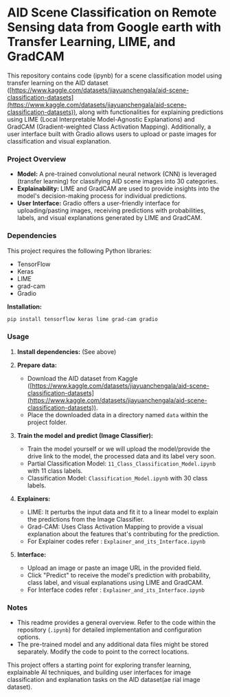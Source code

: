 # AID Scene Classification on Remote Sensing data from Google earth with Transfer Learning, LIME, and GradCAM

This repository contains code (ipynb) for a scene classification model using transfer learning on the AID dataset ([https://www.kaggle.com/datasets/jiayuanchengala/aid-scene-classification-datasets](https://www.kaggle.com/datasets/jiayuanchengala/aid-scene-classification-datasets)), along with functionalities for explaining predictions using LIME (Local Interpretable Model-Agnostic Explanations) and GradCAM (Gradient-weighted Class Activation Mapping). Additionally, a user interface built with Gradio allows users to upload or paste images for classification and visual explanation.

### Project Overview

* **Model:** A pre-trained convolutional neural network (CNN) is leveraged (transfer learning) for classifying AID scene images into 30 categories.
* **Explainability:** LIME and GradCAM are used to provide insights into the model's decision-making process for individual predictions.
* **User Interface:** Gradio offers a user-friendly interface for uploading/pasting images, receiving predictions with probabilities, labels, and visual explanations generated by LIME and GradCAM.

### Dependencies

This project requires the following Python libraries:

* TensorFlow
* Keras
* LIME
* grad-cam
* Gradio

**Installation:**

```bash
pip install tensorflow keras lime grad-cam gradio
```

### Usage

1. **Install dependencies:** (See above)

2. **Prepare data:**

   * Download the AID dataset from Kaggle ([https://www.kaggle.com/datasets/jiayuanchengala/aid-scene-classification-datasets](https://www.kaggle.com/datasets/jiayuanchengala/aid-scene-classification-datasets)).
   * Place the downloaded data in a directory named `data` within the project folder.

3. **Train the model and predict (Image Classifier):**

   * Train the model yourself or we will upload the model/provide the drive link to the model, the processed data and its label very soon.
   * Partial Classification Model: `11_Class_Classification_Model.ipynb` with 11 class labels.
   * Classification Model: `Classification_Model.ipynb` with 30 class labels.

4. **Explainers:**
   
   * LIME: It perturbs the input data and fit it to a linear model to explain the predictions from the Image Classifier.
   * Grad-CAM: Uses Class Activation Mapping to provide a visual explanation about the features that's contributing for the prediction.
   * For Explainer codes refer : `Explainer_and_its_Interface.ipynb`

5. **Interface:**

   * Upload an image or paste an image URL in the provided field.
   * Click "Predict" to receive the model's prediction with probability, class label, and visual explanations using LIME and GradCAM.
   * For Interface codes refer : `Explainer_and_its_Interface.ipynb`

### Notes

* This readme provides a general overview. Refer to the code within the repository (`.ipynb`) for detailed implementation and configuration options.
* The pre-trained model and any additional data files might be stored separately. Modify the code to point to the correct locations.

This project offers a starting point for exploring transfer learning, explainable AI techniques, and building user interfaces for image classification and explanation tasks on the AID dataset(ae rial image dataset).
